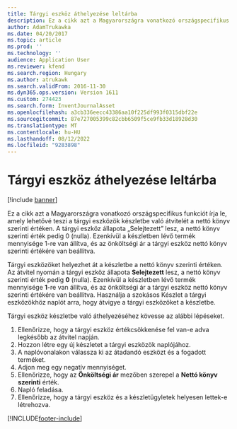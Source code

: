 ```yaml
---
title: Tárgyi eszköz áthelyezése leltárba
description: Ez a cikk azt a Magyarországra vonatkozó országspecifikus funkciót írja le, amely lehetővé teszi a tárgyi eszközök készletbe való átvitelét a nettó könyv szerinti értéken. A tárgyi eszköz állapota „Selejtezett” lesz, a nettó könyv szerinti érték pedig 0 (nulla). Ezenkívül a készletben lévő termék mennyisége 1-re van állítva, és az önköltségi ár a tárgyi eszköz nettó könyv szerinti értékére van beállítva.
author: AdamTrukawka
ms.date: 04/20/2017
ms.topic: article
ms.prod: ''
ms.technology: ''
audience: Application User
ms.reviewer: kfend
ms.search.region: Hungary
ms.author: atrukawk
ms.search.validFrom: 2016-11-30
ms.dyn365.ops.version: Version 1611
ms.custom: 274423
ms.search.form: InventJournalAsset
ms.openlocfilehash: a3cb336eecc43386aa10f225df993f0315dbf22e
ms.sourcegitcommit: 87e727005399c82cbb6509f5ce9fb33d18928d30
ms.translationtype: MT
ms.contentlocale: hu-HU
ms.lasthandoff: 08/12/2022
ms.locfileid: "9283898"
---
```

# <a name="move-a-fixed-asset-to-inventory"></a>Tárgyi eszköz áthelyezése leltárba

[!include [banner](../includes/banner.md)]

Ez a cikk azt a Magyarországra vonatkozó országspecifikus funkciót írja le, amely lehetővé teszi a tárgyi eszközök készletbe való átvitelét a nettó könyv szerinti értéken. A tárgyi eszköz állapota „Selejtezett” lesz, a nettó könyv szerinti érték pedig 0 (nulla). Ezenkívül a készletben lévő termék mennyisége 1-re van állítva, és az önköltségi ár a tárgyi eszköz nettó könyv szerinti értékére van beállítva.

Tárgyi eszközöket helyezhet át a készletbe a nettó könyv szerinti értéken. Az átvitel nyomán a tárgyi eszköz állapota **Selejtezett** lesz, a nettó könyv szerinti érték pedig **0** (nulla). Ezenkívül a készletben lévő termék mennyisége **1**-re van állítva, és az önköltségi ár a tárgyi eszköz nettó könyv szerinti értékére van beállítva. Használja a szokásos Készlet a tárgyi eszközökhöz naplót arra, hogy átvigye a tárgyi eszközöket a készletbe. 

Tárgyi eszköz készletbe való áthelyezéséhez kövesse az alábbi lépéseket.

1.  Ellenőrizze, hogy a tárgyi eszköz értékcsökkenése fel van-e adva legkésőbb az átvitel napján.
2.  Hozzon létre egy új készletet a tárgyi eszközök naplójához.
3.  A naplóvonalakon válassza ki az átadandó eszközt és a fogadott terméket.
4.  Adjon meg egy negatív mennyiséget.
5.  Ellenőrizze, hogy az **Önköltségi ár** mezőben szerepel a **Nettó könyv szerinti** érték.
6.  Napló feladása.
7.  Ellenőrizze, hogy a tárgyi eszköz és a készletügyletek helyesen lettek-e létrehozva.




[!INCLUDE[footer-include](../../includes/footer-banner.md)]
